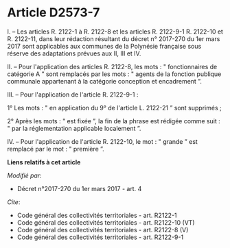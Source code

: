 # Article D2573-7

I. – Les articles R. 2122-1 à R. 2122-8 et les articles R. 2122-9-1 R. 2122-10 et R. 2122-11, dans leur rédaction résultant
du décret n° 2017-270 du 1er mars 2017 sont applicables aux communes de la Polynésie française sous réserve des adaptations
prévues aux II, III et IV. 

II. – Pour l'application des articles R. 2122-8, les mots : " fonctionnaires de catégorie A ” sont remplacés par les mots : "
agents de la fonction publique communale appartenant à la catégorie conception et encadrement ”. 

III. – Pour l'application de l'article R. 2122-9-1 : 

1° Les mots : " en application du 9° de l'article L. 2122-21 ” sont supprimés ; 

2° Après les mots : " est fixée ”, la fin de la phrase est rédigée comme suit : " par la réglementation applicable localement
”. 

IV. – Pour l'application de l'article R. 2122-10, le mot : " grande ” est remplacé par le mot : " première ”.

**Liens relatifs à cet article**

_Modifié par_:

  - Décret n°2017-270 du 1er mars 2017 - art. 4

_Cite_:

  - Code général des collectivités territoriales - art. R2122-1
  - Code général des collectivités territoriales - art. R2122-10 (VT)
  - Code général des collectivités territoriales - art. R2122-8 (V)
  - Code général des collectivités territoriales - art. R2122-9-1
